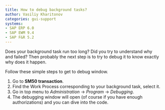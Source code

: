 ```yaml
---
title: How to debug background tasks?
author: Vasiliy Kharitonov
categories: gui-support
systems:
- SAP ERP 6.0
- SAP EWM 9.4
- SAP F&R 5.2
---
```


Does your background task run too long? Did you try to understand why and failed? Then probably the next step is to try to debug it to know exactly why does it happen.

Follow these simple steps to get to debug window.

1. Go to **SM50 transaction**.
2. Find the Work Process corresponding to your background task, select it.
3. Go in top menu to *Administration* -> *Program* -> *Debugging*.
4. The debugging window will open (of course if you have enough authorizations) and you can dive into the code. 
